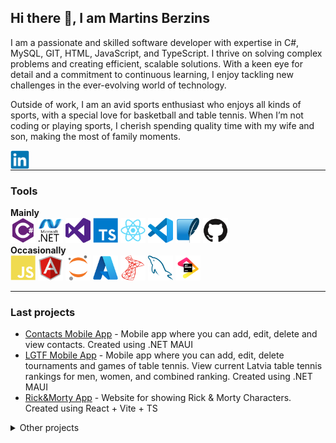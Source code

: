## Hi there 👋, I am Martins Berzins

I am a passionate and skilled software developer with expertise in C#, MySQL, GIT, HTML, JavaScript, and TypeScript. I thrive on solving complex problems and creating efficient, scalable solutions. With a keen eye for detail and a commitment to continuous learning, I enjoy tackling new challenges in the ever-evolving world of technology.

Outside of work, I am an avid sports enthusiast who enjoys all kinds of sports, with a special love for basketball and table tennis. When I’m not coding or playing sports, I cherish spending quality time with my wife and son, making the most of family moments.

<a href=https://www.linkedin.com/in/martinsberzins1989/><img align="left" src=https://github.com/devicons/devicon/blob/master/icons/linkedin/linkedin-original.svg alt="Martins Berzins | LinkedIn" width="30"/></a>
</br>

---
### Tools

**Mainly**<br>
<img src=https://github.com/devicons/devicon/blob/master/icons/csharp/csharp-plain.svg alt="CSharp Logo" width="40"/> <img src=https://github.com/devicons/devicon/blob/master/icons/dot-net/dot-net-original-wordmark.svg alt="DotNet Logo" width="40"/> <img src=https://github.com/devicons/devicon/blob/master/icons/visualstudio/visualstudio-plain.svg alt="VisualStudio Logo" width="40"/> <img src=https://github.com/devicons/devicon/blob/master/icons/typescript/typescript-plain.svg alt="TS Logo" width="40"/> <img src=https://github.com/devicons/devicon/blob/master/icons/react/react-original.svg alt="React Logo" width="40"/> <img src=https://github.com/devicons/devicon/blob/master/icons/vscode/vscode-original.svg alt="VSCode Logo" width="40"/> <img src=https://github.com/devicons/devicon/blob/master/icons/sqlite/sqlite-original.svg alt="SQLite Logo" width="40"/> <img src=https://github.com/devicons/devicon/blob/master/icons/github/github-original.svg alt="Github Logo" width="40"/>
<br>
**Occasionally**<br>
<img src=https://github.com/devicons/devicon/blob/master/icons/javascript/javascript-plain.svg alt="JS Logo" width="40"/> <img src=https://github.com/devicons/devicon/blob/master/icons/angularjs/angularjs-original.svg alt="Angular Logo" width="40"/> <img src=https://github.com/devicons/devicon/blob/master/icons/jupyter/jupyter-original.svg alt="Jupyter Logo" width="40"/> <img src=https://github.com/devicons/devicon/blob/master/icons/azure/azure-original.svg alt="Azure Logo" width="40"/> <img src=https://github.com/devicons/devicon/blob/master/icons/microsoftsqlserver/microsoftsqlserver-plain.svg alt="SQLServer Logo" width="40"/> <img src=https://github.com/devicons/devicon/blob/master/icons/mysql/mysql-original.svg alt="MySQL Logo" width="40"/> <img src=https://github.com/devicons/devicon/blob/master/icons/jetbrains/jetbrains-original.svg alt="JetBrains Logo" width="40"/>
<br>

---
### Last projects
 * [Contacts Mobile App](https://github.com/mberzins09/ContactsMobileApp) - Mobile app where you can add, edit, delete and view contacts. Created using .NET MAUI
 * [LGTF Mobile App](https://github.com/mberzins09/RankingApp) - Mobile app where you can add, edit, delete tournaments and games of table tennis. View current Latvia table tennis rankings for men, women, and combined ranking. Created using .NET MAUI
 * [Rick&Morty App](https://github.com/mberzins09/RMorty) - Website for showing Rick & Morty Characters. Created using React + Vite + TS <!-- <img src=https://github.com/devicons/devicon/blob/master/icons/dot-net/dot-net-original-wordmark.svg alt="DotNet Logo" width="20"/> <img src=https://github.com/devicons/devicon/blob/master/icons/angularjs/angularjs-original.svg alt="Angular Logo" width="20"/> <img src=https://github.com/devicons/devicon/blob/master/icons/sqlite/sqlite-original.svg alt="SQLite Logo" width="20"/> pieliek izmantotie tooli-->
<details><summary>Other projects</summary>

  <!--
other reposotories
  -->
  </details> 


<!--
**mberzins09/mberzins09** is a ✨ _special_ ✨ repository because its `README.md` (this file) appears on your GitHub profile.

Here are some ideas to get you started:

- 🔭 I’m currently working on ...
- 🌱 I’m currently learning ...
- 👯 I’m looking to collaborate on ...
- 🤔 I’m looking for help with ...
- 💬 Ask me about ...
- 📫 How to reach me: ...
- 😄 Pronouns: ...
- ⚡ Fun fact: ...
-->
